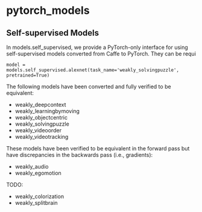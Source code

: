 # pytorch_models

## Self-supervised Models
In models.self_supervised, we provide a PyTorch-only interface for using self-supervised models converted from Caffe to PyTorch. They can be requi

`model = models.self_supervised.alexnet(task_name='weakly_solvingpuzzle', pretrained=True)`

The following models have been converted and fully verified to be equivalent:
* weakly_deepcontext
* weakly_learningbymoving
* weakly_objectcentric
* weakly_solvingpuzzle
* weakly_videoorder
* weakly_videotracking

These models have been verified to be equivalent in the forward pass but have discrepancies in the backwards pass (i.e., gradients):
* weakly_audio
* weakly_egomotion

TODO:
* weakly_colorization
* weakly_splitbrain
